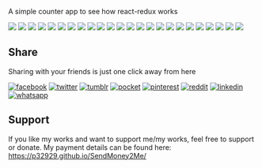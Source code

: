 A simple counter app to see how react-redux works

[![](https://badgen.net/github/release/p32929/ReduxCounter)]() [![](https://badgen.net/github/release/p32929/ReduxCounter/stable)]() [![](https://badgen.net/github/tag/p32929/ReduxCounter)]() [![](https://badgen.net/github/watchers/p32929/ReduxCounter)]() [![](https://badgen.net/github/checks/p32929/ReduxCounter)]() [![](https://badgen.net/github/status/p32929/ReduxCounter)]() [![](https://badgen.net/github/stars/p32929/ReduxCounter)]() [![](https://badgen.net/github/forks/p32929/ReduxCounter)]() [![](https://badgen.net/github/issues/p32929/ReduxCounter)]() [![](https://badgen.net/github/open-issues/p32929/ReduxCounter)]() [![](https://badgen.net/github/closed-issues/p32929/ReduxCounter)]() [![](https://badgen.net/github/label-issues/p32929/ReduxCounter/help-wanted/open)]() [![](https://badgen.net/github/prs/p32929/ReduxCounter)]() [![](https://badgen.net/github/open-prs/p32929/ReduxCounter)]() [![](https://badgen.net/github/closed-prs/p32929/ReduxCounter)]() [![](https://badgen.net/github/merged-prs/p32929/ReduxCounter)]() [![](https://badgen.net/github/commits/p32929/ReduxCounter)]() [![](https://badgen.net/github/last-commit/p32929/ReduxCounter)]() [![](https://badgen.net/github/branches/p32929/ReduxCounter)]() [![](https://badgen.net/github/releases/p32929/ReduxCounter)]() [![](https://badgen.net/github/tags/p32929/ReduxCounter)]() [![](https://badgen.net/github/license/p32929/ReduxCounter)]() [![](https://badgen.net/github/contributors/p32929/ReduxCounter)]() [![](https://badgen.net/github/dependents-pkg/p32929/ReduxCounter)]() 

## Share
Sharing with your friends is just one click away from here

[![facebook](https://image.flaticon.com/icons/png/32/124/124010.png)](https://www.facebook.com/sharer/sharer.php?u=https://github.com/p32929/ReduxCounter)
[![twitter](https://image.flaticon.com/icons/png/32/124/124021.png)](https://twitter.com/intent/tweet?source=https://github.com/p32929/ReduxCounter)
[![tumblr](https://image.flaticon.com/icons/png/32/124/124012.png)](https://www.tumblr.com/share?v=3&u=https://github.com/p32929/ReduxCounter)
[![pocket](https://image.flaticon.com/icons/png/32/732/732238.png)](https://getpocket.com/save?url=https://github.com/p32929/ReduxCounter)
[![pinterest](https://image.flaticon.com/icons/png/32/124/124039.png)](https://pinterest.com/pin/create/button/?url=https://github.com/p32929/ReduxCounter)
[![reddit](https://image.flaticon.com/icons/png/32/2111/2111589.png)](https://www.reddit.com/submit?url=https://github.com/p32929/ReduxCounter)
[![linkedin](https://image.flaticon.com/icons/png/32/1409/1409945.png)](https://www.linkedin.com/shareArticle?mini=true&url=https://github.com/p32929/ReduxCounter)
[![whatsapp](https://image.flaticon.com/icons/png/32/733/733585.png)](https://api.whatsapp.com/send?text=https://github.com/p32929/ReduxCounter)

## Support
If you like my works and want to support me/my works, feel free to support or donate. My payment details can be found here: https://p32929.github.io/SendMoney2Me/
